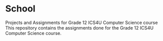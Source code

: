 # School
Projects and Assignments for Grade 12 ICS4U Computer Science course
This repository contains the assignments done for the Grade 12 ICS4U Computer Science course.
